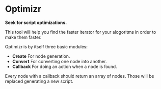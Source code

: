 Optimizr
========


**Seek for script optimizations.**

This tool will help you find the faster
iterator for your alogoritms in order to make them faster.

Optimizr is by itself three basic modules:
 - **Create** For node generation.
 - **Convert** For converting one node into another.
 - **Callback** For doing an action when a node is found.

Every node with a callback should return an array of nodes.
Those will be replaced generating a new script.
